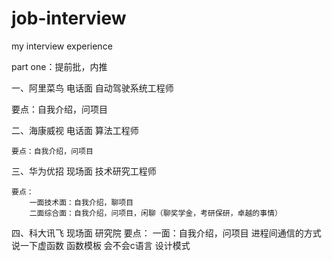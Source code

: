 # job-interview
my interview experience

part one：提前批，内推

一、阿里菜鸟 电话面 自动驾驶系统工程师
     
   要点：自我介绍，问项目


二、海康威视 电话面  算法工程师

    要点：自我介绍，问项目


三、华为优招 现场面 技术研究工程师
  
    要点：
        一面技术面：自我介绍，聊项目
        二面综合面：自我介绍，问项目，闲聊（聊奖学金，考研保研，卓越的事情）


四、科大讯飞 现场面  研究院
    要点：
        一面：自我介绍，问项目
           进程间通信的方式
           说一下虚函数
           函数模板
           会不会c语言
           设计模式
